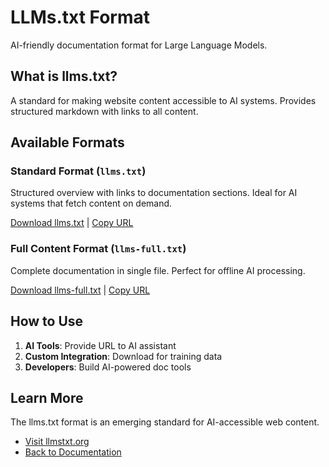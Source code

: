 # LLMs.txt Format

AI-friendly documentation format for Large Language Models.

## What is llms.txt?

A standard for making website content accessible to AI systems. Provides structured markdown with links to all content.

## Available Formats

### Standard Format (`llms.txt`)

Structured overview with links to documentation sections. Ideal for AI systems that fetch content on demand.

[Download llms.txt](/llms.txt) | [Copy URL](/llms.txt)

### Full Content Format (`llms-full.txt`)

Complete documentation in single file. Perfect for offline AI processing.

[Download llms-full.txt](/llms-full.txt) | [Copy URL](/llms-full.txt)

## How to Use

1. **AI Tools**: Provide URL to AI assistant
2. **Custom Integration**: Download for training data
3. **Developers**: Build AI-powered doc tools

## Learn More

The llms.txt format is an emerging standard for AI-accessible web content.

- [Visit llmstxt.org](https://llmstxt.org)
- [Back to Documentation](/docs/getting-started/introduction)
